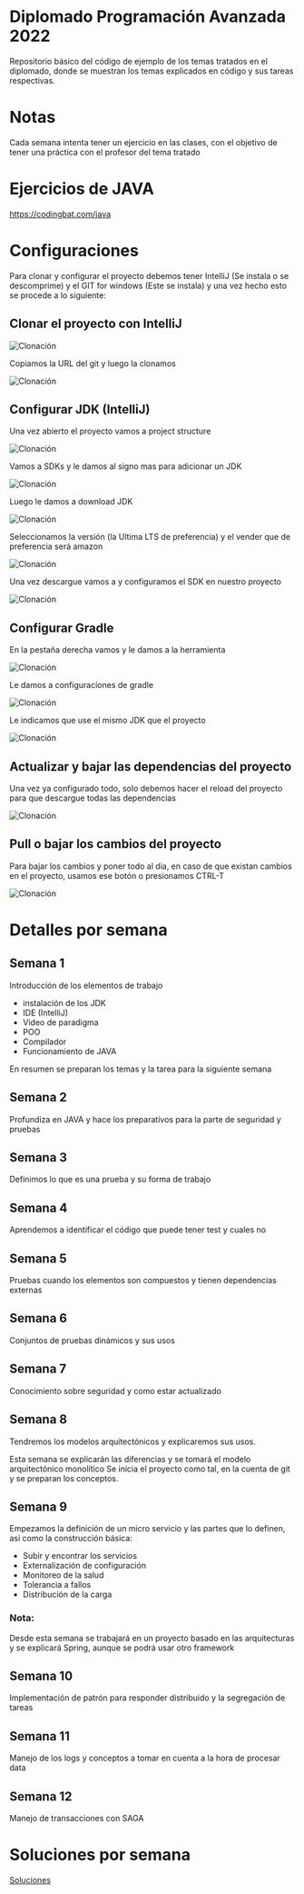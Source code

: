 # Diplomado Programación Avanzada 2022

Repositorio básico del código de ejemplo de los temas tratados en el diplomado, donde se muestran los temas explicados
en código y sus tareas respectivas.

# Notas

Cada semana intenta tener un ejercicio en las clases, con el objetivo de tener una práctica con el profesor del tema
tratado

# Ejercicios de JAVA

https://codingbat.com/java

# Configuraciones

Para clonar y configurar el proyecto debemos tener IntelliJ (Se instala o se descomprime) y el GIT for windows (Este se
instala) y una vez hecho esto se procede a lo siguiente:

## Clonar el proyecto con IntelliJ
![Clonación](documentation/HowTo/IntellijClonarRepositorio1.png?raw=true)

Copiamos la URL del git y luego la clonamos

![Clonación](documentation/HowTo/IntellijClonarRepositorio2.png?raw=true)

## Configurar JDK (IntelliJ)

Una vez abierto el proyecto vamos a project structure

![Clonación](documentation/HowTo/ConfigurarJDK1.png?raw=true)

Vamos a SDKs y le damos al signo mas para adicionar un JDK

![Clonación](documentation/HowTo/ConfigurarJDK2.png?raw=true)

Luego le damos a download JDK

![Clonación](documentation/HowTo/ConfigurarJDK3.png?raw=true)

Seleccionamos la versión (la Ultima LTS de preferencia) y el vender que de preferencia será amazon

![Clonación](documentation/HowTo/ConfigurarJDK4.png?raw=true)

Una vez descargue vamos a y configuramos el SDK en nuestro proyecto

![Clonación](documentation/HowTo/ConfigurarJDK5.png?raw=true)

## Configurar Gradle

En la pestaña derecha vamos y le damos a la herramienta

![Clonación](documentation/HowTo/ConfigurarGradle1.png?raw=true)

Le damos a configuraciones de gradle

![Clonación](documentation/HowTo/ConfigurarGradle2.png?raw=true)

Le indicamos que use el mismo JDK que el proyecto

![Clonación](documentation/HowTo/ConfigurarGradle3.png?raw=true)

## Actualizar y bajar las dependencias del proyecto

Una vez ya configurado todo, solo debemos hacer el reload del proyecto para que descargue todas las dependencias

![Clonación](documentation/HowTo/ActualizaciónGradleDependencies.png?raw=true)


## Pull o bajar los cambios del proyecto

Para bajar los cambios y poner todo al dia, en caso de que existan cambios en el proyecto, usamos ese botón o presionamos CTRL-T

![Clonación](documentation/HowTo/PullProject.png?raw=true)


# Detalles por semana

## Semana 1

Introducción de los elementos de trabajo

- instalación de los JDK
- IDE (IntelliJ)
- Video de paradigma
- POO
- Compilador
- Funcionamiento de JAVA

En resumen se preparan los temas y la tarea para la siguiente semana

## Semana 2

Profundiza en JAVA y hace los preparativos para la parte de seguridad y pruebas

## Semana 3

Definimos lo que es una prueba y su forma de trabajo

## Semana 4

Aprendemos a identificar el código que puede tener test y cuales no

## Semana 5

Pruebas cuando los elementos son compuestos y tienen dependencias externas

## Semana 6

Conjuntos de pruebas dinámicos y sus usos

## Semana 7

Conocimiento sobre seguridad y como estar actualizado

## Semana 8

Tendremos los modelos arquitectónicos y explicaremos sus usos.

Esta semana se explicarán las diferencias y se tomará el modelo arquitectónico monolítico
Se inicia el proyecto como tal, en la cuenta de git y se preparan los conceptos.

## Semana 9

Empezamos la definición de un micro servicio y las partes que lo definen, asi como la construcción básica:

- Subir y encontrar los servicios
- Externalización de configuración
- Monitoreo de la salud
- Tolerancia a fallos
- Distribución de la carga

### Nota:

Desde esta semana se trabajará en un proyecto basado en las arquitecturas y se explicará Spring, aunque se podrá usar
otro framework

## Semana 10

Implementación de patrón para responder distribuido y la segregación de tareas

## Semana 11

Manejo de los logs y conceptos a tomar en cuenta a la hora de procesar data

## Semana 12

Manejo de transacciones con SAGA

# Soluciones por semana

[Soluciones](https://github.com/AlsJava/SolutionDiplomadoProgramacionAvanzada)

